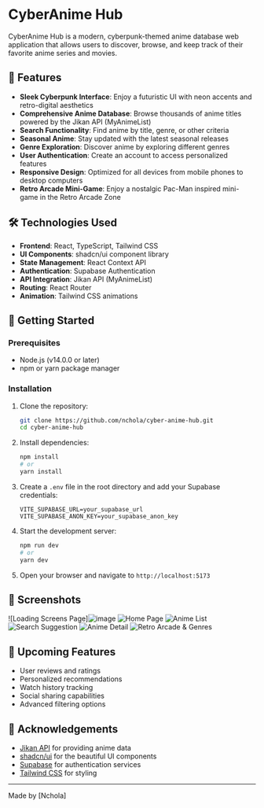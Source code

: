 # CyberAnime Hub
CyberAnime Hub is a modern, cyberpunk-themed anime database web application that allows users to discover, browse, and keep track of their favorite anime series and movies.

## 🚀 Features

- **Sleek Cyberpunk Interface**: Enjoy a futuristic UI with neon accents and retro-digital aesthetics
- **Comprehensive Anime Database**: Browse thousands of anime titles powered by the Jikan API (MyAnimeList)
- **Search Functionality**: Find anime by title, genre, or other criteria
- **Seasonal Anime**: Stay updated with the latest seasonal releases
- **Genre Exploration**: Discover anime by exploring different genres
- **User Authentication**: Create an account to access personalized features
- **Responsive Design**: Optimized for all devices from mobile phones to desktop computers
- **Retro Arcade Mini-Game**: Enjoy a nostalgic Pac-Man inspired mini-game in the Retro Arcade Zone

## 🛠️ Technologies Used

- **Frontend**: React, TypeScript, Tailwind CSS
- **UI Components**: shadcn/ui component library
- **State Management**: React Context API
- **Authentication**: Supabase Authentication
- **API Integration**: Jikan API (MyAnimeList)
- **Routing**: React Router
- **Animation**: Tailwind CSS animations

## 🏁 Getting Started

### Prerequisites

- Node.js (v14.0.0 or later)
- npm or yarn package manager

### Installation

1. Clone the repository:
   ```bash
   git clone https://github.com/nchola/cyber-anime-hub.git
   cd cyber-anime-hub
   ```

2. Install dependencies:
   ```bash
   npm install
   # or
   yarn install
   ```

3. Create a `.env` file in the root directory and add your Supabase credentials:
   ```
   VITE_SUPABASE_URL=your_supabase_url
   VITE_SUPABASE_ANON_KEY=your_supabase_anon_key
   ```

4. Start the development server:
   ```bash
   npm run dev
   # or
   yarn dev
   ```

5. Open your browser and navigate to `http://localhost:5173`

## 📸 Screenshots
![Loading Screens Page]![image](https://github.com/user-attachments/assets/8d1b8f27-3563-42b0-9fe4-037dbca48096)
![Home Page](https://github.com/user-attachments/assets/36183971-f755-4362-b990-08e51dac5c52)
![Anime List](https://github.com/user-attachments/assets/2edb2cd6-9017-463a-933c-65e6bace1758)
![Search Suggestion](https://github.com/user-attachments/assets/c61f8093-c781-46a3-b56c-2fd0eda2dfc2)
![Anime Detail](https://github.com/user-attachments/assets/f32881ee-a190-4caf-8506-841cefa7a2e7)
![Retro Arcade & Genres](https://github.com/user-attachments/assets/85aa38c1-c2da-4efe-9c11-da6323ca303c)

## 🌟 Upcoming Features

- User reviews and ratings
- Personalized recommendations
- Watch history tracking
- Social sharing capabilities
- Advanced filtering options

## 🙏 Acknowledgements

- [Jikan API](https://jikan.moe/) for providing anime data
- [shadcn/ui](https://ui.shadcn.com/) for the beautiful UI components
- [Supabase](https://supabase.io/) for authentication services
- [Tailwind CSS](https://tailwindcss.com/) for styling

---

Made by [Nchola]
